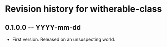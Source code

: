 # Revision history for witherable-class

## 0.1.0.0 -- YYYY-mm-dd

* First version. Released on an unsuspecting world.
